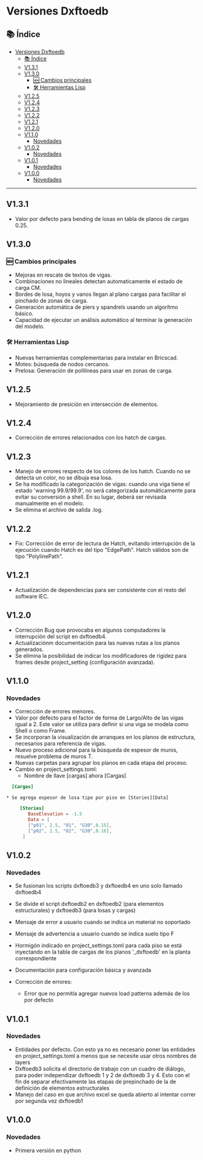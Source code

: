 # Versiones Dxftoedb

## 📚 Índice

- [Versiones Dxftoedb](#versiones-dxftoedb)
  - [📚 Índice](#-índice)
  - [V1.3.1](#v131)
  - [V1.3.0](#v130)
    - [🆕 Cambios principales](#-cambios-principales)
    - [🛠️ Herramientas Lisp](#️-herramientas-lisp)
  - [V1.2.5](#v125)
  - [V1.2.4](#v124)
  - [V1.2.3](#v123)
  - [V1.2.2](#v122)
  - [V1.2.1](#v121)
  - [V1.2.0](#v120)
  - [V1.1.0](#v110)
    - [Novedades](#novedades)
  - [V1.0.2](#v102)
    - [Novedades](#novedades-1)
  - [V1.0.1](#v101)
    - [Novedades](#novedades-2)
  - [V1.0.0](#v100)
    - [Novedades](#novedades-3)

---

## V1.3.1


  - Valor por defecto para bending de losas en tabla de planos de cargas 0.25.


## V1.3.0

### 🆕 Cambios principales

  - Mejoras en rescate de textos de vigas.
  - Combinaciones no lineales detectan automaticamente el estado de carga CM.
  - Bordes de losa, hoyos y vanos llegan al plano cargas para facilitar el pinchado de zonas de carga.
  - Generación automática de piers y spandrels usando un algorítmo básico.
  - Capacidad de ejecutar un análisis automático al terminar la generación del modelo.

### 🛠️ Herramientas Lisp

  - Nuevas herramientas complementarias para instalar en Bricscad.
  - Motes: búsqueda de nodos cercanos.
  - Prelosa: Generación de polilíneas para usar en zonas de carga.

## V1.2.5

  - Mejoramiento de presición en intersección de elementos.

## V1.2.4

  - Corrección de errores relacionados con los hatch de cargas.

## V1.2.3

  - Manejo de errores respecto de los colores de los hatch. Cuando no se detecta un color, no se dibuja esa losa.
  - Se ha modificado la categorización de vigas: cuando una viga tiene el estado 'warning 99.9/99.9', no será categorizada automáticamente para evitar su conversión a shell. En su lugar, deberá ser revisada manualmente en el modelo.
  - Se elimina el archivo de salida .log.

## V1.2.2

  - Fix: Corrección de error de lectura de Hatch, evitando interrupción de la ejecución cuando Hatch es del tipo "EdgePath". Hatch válidos son de tipo "PolylinePath".

## V1.2.1

  - Actualización de dependencias para ser consistente con el resto del software IEC.

## V1.2.0

  - Corrección Bug que provocaba en algunos computadores la interrupción del script en dxftoedb4.
  - Actualizaciónm documentación para las nuevas rutas a los planos generados.
  - Se elimina la posibilidad de indicar los modificadores de rigidez para frames desde project_setting (configuración avanzada).

## V1.1.0

### Novedades

- Corrección de errores menores.
- Valor por defecto para el factor de forma de Largo/Alto de las vigas igual a 2. Este valor se utiliza para definir si una viga se modela como Shell o como Frame.
- Se incorporan la visualización de arranques en los planos de estructura, necesarios para referencia de vigas.
- Nuevo proceso adicional para la búsqueda de espesor de muros, resuelve problema de muros T.
- Nuevas carpetas para agrupar los planos en cada etapa del proceso.
- Cambio en project_settings.toml:
    - Nombre de llave [cargas] ahora [Cargas]

```toml
  [Cargas]
```

    * Se agrega espesor de losa tipo por piso en [Stories][Data]

```toml
     [Stories]
        BaseElevation = -1.5
        Data = [
        ["p01", 2.5, "01", "G30",0.15],
        ["p02", 2.5, "02", "G30",0.16],
      ]
```

## V1.0.2

### Novedades

- Se fusionan los scripts dxftoedb3 y dxftoedb4 en uno solo llamado dxftoedb4
- Se divide el script dxftoedb2 en dxftoedb2 (para elementos estructurales) y dxftoedb3 (para losas y cargas)
- Mensaje de error a usuario cuando se indica un material no soportado
- Mensaje de advertencia a usuario cuando se indica suelo tipo F
- Hormigón indicado en project_settings.toml para cada piso se está inyectando en la tabla de cargas de los planos '_dxftoedb' en la planta correspondiente
- Documentación para configuración básica y avanzada

- Corrección de errores:
    - Error que no permitía agregar nuevos load patterns además de los por defecto

## V1.0.1

### Novedades

- Entidades por defecto. Con esto ya no es necesario poner las entidades en project_settings.toml a menos que se necesite usar otros nombres de layers
- Dxftoedb3 solicita el directorio de trabajo con un cuadro de diálogo, para poder independizar dxftoedb 1 y 2 de dxftoedb 3 y 4. Esto con el fin de separar efectivamente las etapas de prepinchado de la de definición de elementos estructurales
- Manejo del caso en que archivo excel se queda abierto al intentar correr por segunda vez dxftoedb1

## V1.0.0

### Novedades

- Primera versión en python
